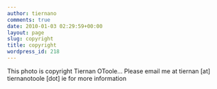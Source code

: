```yaml
---
author: tiernano
comments: true
date: 2010-01-03 02:29:59+00:00
layout: page
slug: copyright
title: copyright
wordpress_id: 218
---
```


This photo is copyright Tiernan OToole... Please email me at tiernan [at] tiernanotoole [dot] ie for more information
